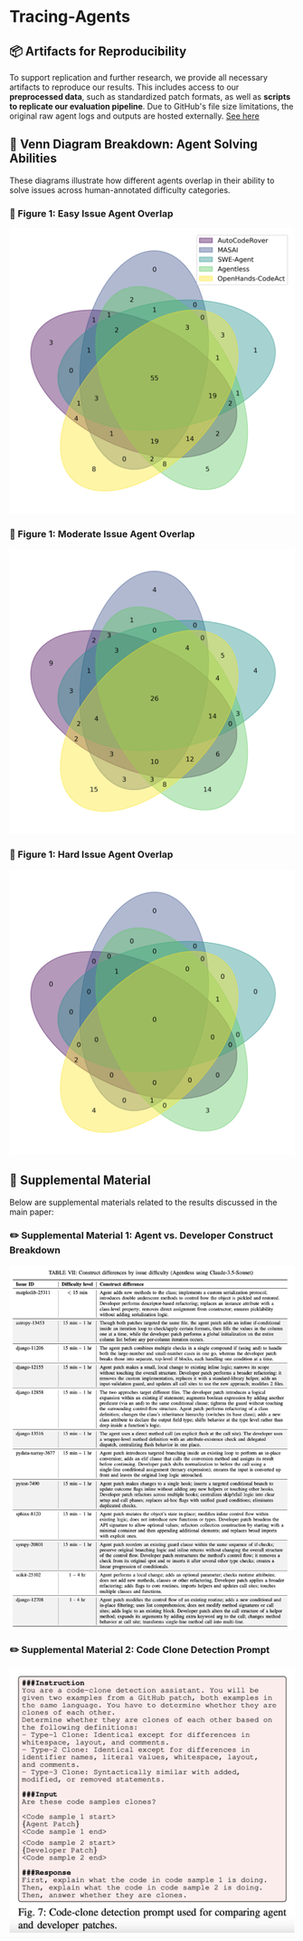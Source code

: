 # Tracing-Agents
## :package: Artifacts for Reproducibility
To support replication and further research, we provide all necessary artifacts to reproduce our results. This includes access to our **preprocessed data**, such as standardized patch formats, as well as **scripts to replicate our evaluation pipeline**.
Due to GitHub's file size limitations, the original raw agent logs and outputs are hosted externally. [See here](https://github.com/swe-bench/experiments)


## :diamond_shape_with_a_dot_inside: Venn Diagram Breakdown: Agent Solving Abilities
These diagrams illustrate how different agents overlap in their ability to solve issues across human-annotated difficulty categories.
### :diamond_shape_with_a_dot_inside: Figure 1: Easy Issue Agent Overlap
![Easy Issue Overlap](figs/less15mins.png)
### :diamond_shape_with_a_dot_inside: Figure 1: Moderate Issue Agent Overlap
![Moderate Issue Overlap](figs/no_legend_15mins-1h.png)
### :diamond_shape_with_a_dot_inside: Figure 1: Hard Issue Agent Overlap
![Hard Issue Overlap](figs/no_legend_1-4hours.png)

## :paperclip: Supplemental Material
Below are supplemental materials related to the results discussed in the main paper:
### :pencil2: Supplemental Material 1: Agent vs. Developer Construct Breakdown 
![Clone Type Distribution](supplement/supp_1.png)
### :pencil2: Supplemental Material 2: Code Clone Detection Prompt
![Clone Breakdown](supplement/supp_2.png)